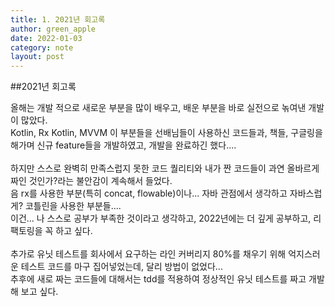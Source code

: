 ```yaml
---
title: 1. 2021년 회고록
author: green_apple
date: 2022-01-03
category: note
layout: post
---
```


##2021년 회고록


올해는 개발 적으로 새로운 부분을 많이 배우고, 배운 부분을 바로 실전으로 녺여낸 개발이 많았다.<br/> 
Kotlin, Rx Kotlin, MVVM 이 부분들을 선배님들이 사용하신 코드들과, 책들, 구글링을 해가며 신규 feature들을 개발하였고,
개발을 완료하긴 했다....
 <br/> <br/> 
하지만 스스로 완벽히 만족스럽지 못한 코드 퀄리티와 내가 짠 코드들이 과연 올바르게 짜인 것인가?라는 불안감이 계속해서 들었다.<br/> 
음 rx를 사용한 부분(특히 concat, flowable)이나... 자바 관점에서 생각하고 자바스럽게? 코틀린을 사용한 부분들....<br/> 
이건... 나 스스로 공부가 부족한 것이라고 생각하고, 2022년에는 더 깊게 공부하고, 리팩토링을 꼭 하고 싶다.
 <br/> <br/> 
추가로 유닛 테스트를 회사에서 요구하는 라인 커버리지 80%를 채우기 위해 억지스러운 테스트 코드를 마구 집어넣었는데, 달리 방법이 없었다...<br/> 
추후에 새로 짜는 코드들에 대해서는 tdd를 적용하여 정상적인 유닛 테스트를 짜고 개발해 보고 싶다.    

    
